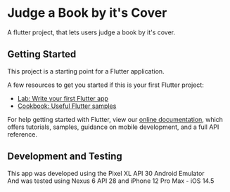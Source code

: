 # Judge a Book by it's Cover

A flutter project, that lets users judge a book by it's cover.

## Getting Started

This project is a starting point for a Flutter application.

A few resources to get you started if this is your first Flutter project:

- [Lab: Write your first Flutter app](https://flutter.dev/docs/get-started/codelab)
- [Cookbook: Useful Flutter samples](https://flutter.dev/docs/cookbook)

For help getting started with Flutter, view our
[online documentation](https://flutter.dev/docs), which offers tutorials,
samples, guidance on mobile development, and a full API reference.

## Development and Testing

This app was developed using the Pixel XL API 30 Android Emulator \
And was tested using Nexus 6 API 28 and iPhone 12 Pro Max - iOS 14.5

